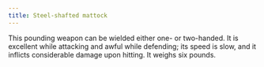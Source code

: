 ```yaml
---
title: Steel-shafted mattock
---
```


This pounding weapon can be wielded either one- or two-handed. It is
excellent while attacking and awful while defending; its speed is slow,
and it inflicts considerable damage upon hitting. It weighs six pounds.